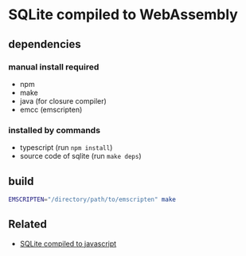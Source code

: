 # SQLite compiled to WebAssembly

## dependencies

### manual install required

- npm
- make
- java (for closure compiler)
- emcc (emscripten)

### installed by commands

- typescript (run `npm install`)
- source code of sqlite (run `make deps`)

## build

```sh
EMSCRIPTEN="/directory/path/to/emscripten" make
```

## Related

- [SQLite compiled to javascript](https://github.com/kripken/sql.js/)
